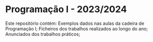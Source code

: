 # Programação I - 2023/2024


 Este repositório contém:
   Exemplos dados nas aulas da cadeira de Programação I;
   Ficheiros dos trabalhos realizados ao longo do ano;
   Anunciados dos trabalhos práticos;
